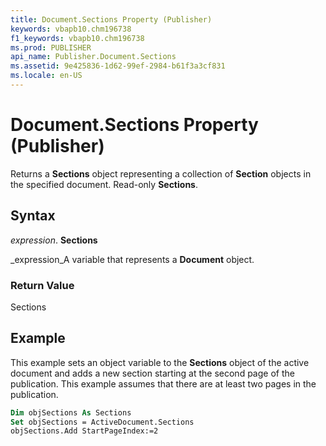 ```yaml
---
title: Document.Sections Property (Publisher)
keywords: vbapb10.chm196738
f1_keywords: vbapb10.chm196738
ms.prod: PUBLISHER
api_name: Publisher.Document.Sections
ms.assetid: 9e425836-1d62-99ef-2984-b61f3a3cf831
ms.locale: en-US
---
```



# Document.Sections Property (Publisher)

Returns a  **Sections** object representing a collection of **Section** objects in the specified document. Read-only **Sections**.


## Syntax

 _expression_. **Sections**

 _expression_A variable that represents a  **Document** object.


### Return Value

Sections


## Example

This example sets an object variable to the  **Sections** object of the active document and adds a new section starting at the second page of the publication. This example assumes that there are at least two pages in the publication.


```vb
Dim objSections As Sections 
Set objSections = ActiveDocument.Sections 
objSections.Add StartPageIndex:=2 

```


